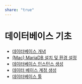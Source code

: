 ```yaml
---
share: "true"
---
```


# 데이터베이스 기초

- [데이터베이스 개념](./Database/%EB%8D%B0%EC%9D%B4%ED%84%B0%EB%B2%A0%EC%9D%B4%EC%8A%A4%20%EA%B0%9C%EB%85%90.md)
- [(Mac) MariaDB 설치 및 환경 설정](./Database/(Mac)%20MariaDB%20%EC%84%A4%EC%B9%98%20%EB%B0%8F%20%ED%99%98%EA%B2%BD%20%EC%84%A4%EC%A0%95.md)
- [데이터베이스 인스턴스 생성](./Database/%EB%8D%B0%EC%9D%B4%ED%84%B0%EB%B2%A0%EC%9D%B4%EC%8A%A4%20%EC%9D%B8%EC%8A%A4%ED%84%B4%EC%8A%A4%20%EC%83%9D%EC%84%B1.md)
- [데이터 베이스 계정 생성](./Database/%EB%8D%B0%EC%9D%B4%ED%84%B0%20%EB%B2%A0%EC%9D%B4%EC%8A%A4%20%EA%B3%84%EC%A0%95%20%EC%83%9D%EC%84%B1.md)
- [데이터베이스 툴](./Database/%EB%8D%B0%EC%9D%B4%ED%84%B0%EB%B2%A0%EC%9D%B4%EC%8A%A4%20%ED%88%B4.md)

